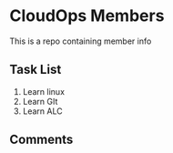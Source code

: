 # CloudOps Members 
This is a repo containing member info

## Task List
1. Learn linux
2. Learn GIt
3. Learn ALC


## Comments

